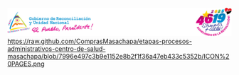 ![MINISTERIO DE SALUD - MINSA](https://raw.githubusercontent.com/ComprasMasachapa/etapas-procesos-administrativos-centro-de-salud-masachapa/685258dfeff3c577e865195b5d7ca890cb325220/LOGO%20MINSA.jpg)
https://raw.github.com/ComprasMasachapa/etapas-procesos-administrativos-centro-de-salud-masachapa/blob/7996e497c3b9e1152e8b2f1f36a47eb433c5352b/ICON%20PAGES.png
